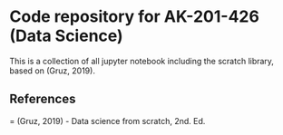 # Code repository for AK-201-426 (Data Science)

This is a collection of all jupyter notebook including the scratch library,
based on (Gruz, 2019).

## References
= (Gruz, 2019) - Data science from scratch, 2nd. Ed.